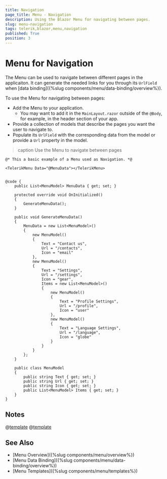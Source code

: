```yaml
---
title: Navigation
page_title: Menu - Navigation
description: Using the Blazor Menu for navigating between pages.
slug: menu-navigation
tags: telerik,blazor,menu,navigation
published: True
position: 3
---
```


# Menu for Navigation

The Menu can be used to navigate between different pages in the applicaiton. It can generate the needed links for you through its `UrlField` when [data binding]({%slug components/menu/data-binding/overview%}).

To use the Menu for navigating between pages:

* Add the Menu to your application.
    * You may want to add it in the `MainLayout.razor` outside of the `@Body`, for example, in the header section of your app.
* Provide a collection of models that describe the pages you want the user to navigate to.
* Populate its `UrlField` with the corresponding data from the model or provide a `Url` property in the model.

>caption Use the Menu to navigate between pages

````CSHTML
@* This a basic example of a Menu used as Navigation. *@

<TelerikMenu Data="@MenuData"></TelerikMenu>


@code {
    public List<MenuModel> MenuData { get; set; }

    protected override void OnInitialized()
    {
        GenerateMenuData();
    }

    public void GenerateMenuData()
    {
        MenuData = new List<MenuModel>()
        {
            new MenuModel()
            {
                Text = "Contact us",
                Url = "/contacts",
                Icon = "email"
            },
            new MenuModel()
            {
                Text = "Settings",
                Url = "/settings",
                Icon = "gear",
                Items = new List<MenuModel>()
                {
                    new MenuModel()
                    {
                        Text = "Profile Settings",
                        Url = "/profile",
                        Icon = "user"
                    },
                    new MenuModel()
                    {
                        Text = "Language Settings",
                        Url = "/language",
                        Icon = "globe"
                    }
                }
            }
        };
    }

    public class MenuModel
    {
        public string Text { get; set; }
        public string Url { get; set; }
        public string Icon { get; set; }
        public List<MenuModel> Items { get; set; }
    }
}
````

## Notes

@[template](/_contentTemplates/common/navigation-components.md#navman-used)
@[template](/_contentTemplates/common/navigation-components.md#double-navigation)

## See Also

* [Menu Overview]({%slug components/menu/overview%})
* [Menu Data Binding]({%slug components/menu/data-binding/overview%})
* [Menu Templates]({%slug components/menu/templates%})
